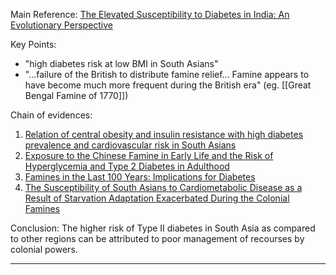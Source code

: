 Main Reference: [The Elevated Susceptibility to Diabetes in India: An Evolutionary Perspective](https://www.frontiersin.org/journals/public-health/articles/10.3389/fpubh.2016.00145/full) 

Key Points: 
- "high diabetes risk at low BMI in South Asians" 
- "...failure of the British to distribute famine relief... Famine appears to have become much more frequent during the British era" (eg. [[Great Bengal Famine of 1770]])

Chain of evidences:
1. [Relation of central obesity and insulin resistance with high diabetes prevalence and cardiovascular risk in South Asians](https://www.sciencedirect.com/science/article/abs/pii/014067369191164P) 
2. [Exposure to the Chinese Famine in Early Life and the Risk of Hyperglycemia and Type 2 Diabetes in Adulthood](https://diabetesjournals.org/diabetes/article/59/10/2400/16348/Exposure-to-the-Chinese-Famine-in-Early-Life-and) 
3. [Famines in the Last 100 Years: Implications for Diabetes](https://link.springer.com/article/10.1007/s11892-014-0536-7) 
4. [The Susceptibility of South Asians to Cardiometabolic Disease as a Result of Starvation Adaptation Exacerbated During the Colonial Famines](https://www.researchgate.net/publication/366596806_The_Susceptibility_of_South_Asians_to_Cardiometabolic_Disease_as_a_Result_of_Starvation_Adaptation_Exacerbated_During_the_Colonial_Famines)

Conclusion: 
The higher risk of Type II diabetes in South Asia as compared to other regions can be attributed to poor management of recourses by colonial powers.  

***
